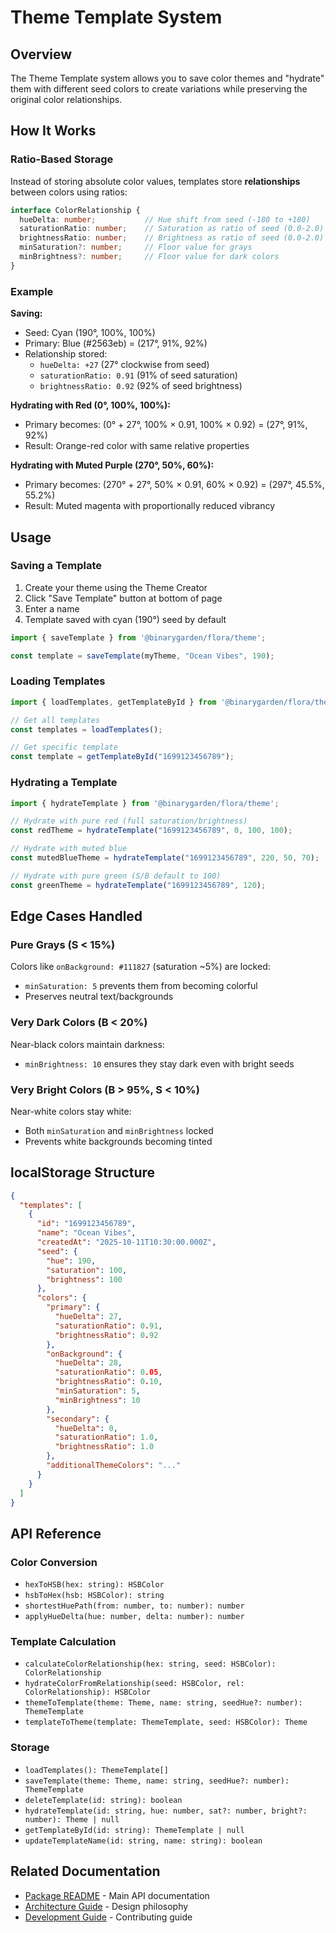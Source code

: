 # Theme Template System

## Overview

The Theme Template system allows you to save color themes and "hydrate" them with different seed colors to create variations while preserving the original color relationships.

## How It Works

### Ratio-Based Storage

Instead of storing absolute color values, templates store **relationships** between colors using ratios:

```typescript
interface ColorRelationship {
  hueDelta: number;           // Hue shift from seed (-180 to +180)
  saturationRatio: number;    // Saturation as ratio of seed (0.0-2.0)
  brightnessRatio: number;    // Brightness as ratio of seed (0.0-2.0)
  minSaturation?: number;     // Floor value for grays
  minBrightness?: number;     // Floor value for dark colors
}
```

### Example

**Saving:**
- Seed: Cyan (190°, 100%, 100%)
- Primary: Blue (#2563eb) = (217°, 91%, 92%)
- Relationship stored:
  - `hueDelta: +27` (27° clockwise from seed)
  - `saturationRatio: 0.91` (91% of seed saturation)
  - `brightnessRatio: 0.92` (92% of seed brightness)

**Hydrating with Red (0°, 100%, 100%):**
- Primary becomes: (0° + 27°, 100% × 0.91, 100% × 0.92) = (27°, 91%, 92%)
- Result: Orange-red color with same relative properties

**Hydrating with Muted Purple (270°, 50%, 60%):**
- Primary becomes: (270° + 27°, 50% × 0.91, 60% × 0.92) = (297°, 45.5%, 55.2%)
- Result: Muted magenta with proportionally reduced vibrancy

## Usage

### Saving a Template

1. Create your theme using the Theme Creator
2. Click "Save Template" button at bottom of page
3. Enter a name
4. Template saved with cyan (190°) seed by default

```typescript
import { saveTemplate } from '@binarygarden/flora/theme';

const template = saveTemplate(myTheme, "Ocean Vibes", 190);
```

### Loading Templates

```typescript
import { loadTemplates, getTemplateById } from '@binarygarden/flora/theme';

// Get all templates
const templates = loadTemplates();

// Get specific template
const template = getTemplateById("1699123456789");
```

### Hydrating a Template

```typescript
import { hydrateTemplate } from '@binarygarden/flora/theme';

// Hydrate with pure red (full saturation/brightness)
const redTheme = hydrateTemplate("1699123456789", 0, 100, 100);

// Hydrate with muted blue
const mutedBlueTheme = hydrateTemplate("1699123456789", 220, 50, 70);

// Hydrate with pure green (S/B default to 100)
const greenTheme = hydrateTemplate("1699123456789", 120);
```

## Edge Cases Handled

### Pure Grays (S < 15%)
Colors like `onBackground: #111827` (saturation ~5%) are locked:
- `minSaturation: 5` prevents them from becoming colorful
- Preserves neutral text/backgrounds

### Very Dark Colors (B < 20%)
Near-black colors maintain darkness:
- `minBrightness: 10` ensures they stay dark even with bright seeds

### Very Bright Colors (B > 95%, S < 10%)
Near-white colors stay white:
- Both `minSaturation` and `minBrightness` locked
- Prevents white backgrounds becoming tinted

## localStorage Structure

```json
{
  "templates": [
    {
      "id": "1699123456789",
      "name": "Ocean Vibes",
      "createdAt": "2025-10-11T10:30:00.000Z",
      "seed": {
        "hue": 190,
        "saturation": 100,
        "brightness": 100
      },
      "colors": {
        "primary": {
          "hueDelta": 27,
          "saturationRatio": 0.91,
          "brightnessRatio": 0.92
        },
        "onBackground": {
          "hueDelta": 28,
          "saturationRatio": 0.05,
          "brightnessRatio": 0.10,
          "minSaturation": 5,
          "minBrightness": 10
        },
        "secondary": {
          "hueDelta": 0,
          "saturationRatio": 1.0,
          "brightnessRatio": 1.0
        },
        "additionalThemeColors": "..."
      }
    }
  ]
}
```

## API Reference

### Color Conversion
- `hexToHSB(hex: string): HSBColor`
- `hsbToHex(hsb: HSBColor): string`
- `shortestHuePath(from: number, to: number): number`
- `applyHueDelta(hue: number, delta: number): number`

### Template Calculation
- `calculateColorRelationship(hex: string, seed: HSBColor): ColorRelationship`
- `hydrateColorFromRelationship(seed: HSBColor, rel: ColorRelationship): HSBColor`
- `themeToTemplate(theme: Theme, name: string, seedHue?: number): ThemeTemplate`
- `templateToTheme(template: ThemeTemplate, seed: HSBColor): Theme`

### Storage
- `loadTemplates(): ThemeTemplate[]`
- `saveTemplate(theme: Theme, name: string, seedHue?: number): ThemeTemplate`
- `deleteTemplate(id: string): boolean`
- `hydrateTemplate(id: string, hue: number, sat?: number, bright?: number): Theme | null`
- `getTemplateById(id: string): ThemeTemplate | null`
- `updateTemplateName(id: string, name: string): boolean`

## Related Documentation

- [Package README](../packages/flora/README.md) - Main API documentation
- [Architecture Guide](./ARCHITECTURE.md) - Design philosophy
- [Development Guide](./DEVELOPMENT.md) - Contributing guide
